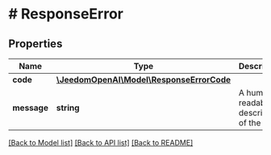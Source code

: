 # # ResponseError

## Properties

Name | Type | Description | Notes
------------ | ------------- | ------------- | -------------
**code** | [**\JeedomOpenAI\Model\ResponseErrorCode**](ResponseErrorCode.md) |  |
**message** | **string** | A human-readable description of the error. |

[[Back to Model list]](../../README.md#models) [[Back to API list]](../../README.md#endpoints) [[Back to README]](../../README.md)
